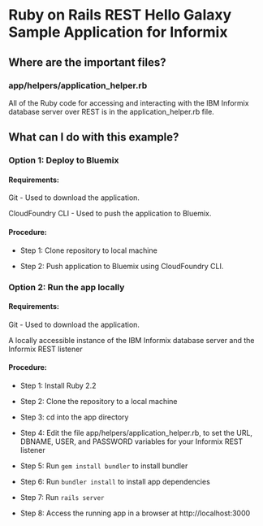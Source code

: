 # Ruby on Rails REST Hello Galaxy Sample Application for Informix 

## Where are the important files?

### app/helpers/application_helper.rb 

All of the Ruby code for accessing and interacting with the IBM Informix database server over REST is in the application_helper.rb file.

## What can I do with this example?

### Option 1: Deploy to Bluemix

#### Requirements:

Git - Used to download the application.

CloudFoundry CLI -  Used to push the application to Bluemix.

#### Procedure:

 * Step 1: Clone repository to local machine
	
 * Step 2: Push application to Bluemix using CloudFoundry CLI.
 
### Option 2: Run the app locally

#### Requirements:

Git - Used to download the application.

A locally accessible instance of the IBM Informix database server and the Informix REST listener

#### Procedure: 

* Step 1: Install Ruby 2.2

* Step 2: Clone the repository to a local machine

* Step 3: cd into the app directory

* Step 4: Edit the file app/helpers/application_helper.rb, to set the URL, DBNAME, USER, and PASSWORD variables for your Informix REST listener 

* Step 5: Run `gem install bundler` to install bundler

* Step 6: Run `bundler install` to install app dependencies

* Step 7: Run `rails server`

* Step 8: Access the running app in a browser at http://localhost:3000
